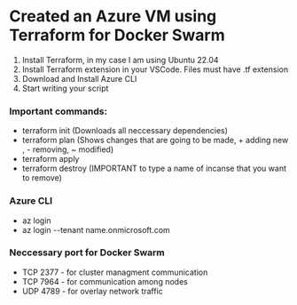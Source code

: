 # Created an Azure VM using **Terraform** for Docker Swarm
1. Install Terraform, in my case I am using Ubuntu 22.04
2. Install Terraform extension in your VSCode. Files must have .tf extension
3. Download and Install Azure CLI 
4. Start writing your script
###  Important commands:
- terraform init (Downloads all neccessary dependencies)
- terraform plan (Shows changes that are going to be made, + adding new , - removing, ~ modified)
- terraform apply 
- terraform destroy (IMPORTANT to type a name of incanse that you want to remove)
### Azure CLI 
- az login
- az login --tenant name.onmicrosoft.com
### Neccessary port for Docker Swarm
- TCP 2377 - for cluster managment communication
- TCP 7964 - for communication among nodes
- UDP 4789 - for overlay network traffic
